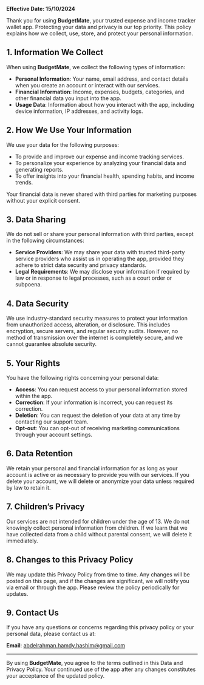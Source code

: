**Effective Date: 15/10/2024**

Thank you for using **BudgetMate**, your trusted expense and income tracker wallet app. Protecting your data and privacy is our top priority. This policy explains how we collect, use, store, and protect your personal information.

## 1. Information We Collect

When using **BudgetMate**, we collect the following types of information:

- **Personal Information**: Your name, email address, and contact details when you create an account or interact with our services.
- **Financial Information**: Income, expenses, budgets, categories, and other financial data you input into the app.
- **Usage Data**: Information about how you interact with the app, including device information, IP addresses, and activity logs.

## 2. How We Use Your Information

We use your data for the following purposes:

- To provide and improve our expense and income tracking services.
- To personalize your experience by analyzing your financial data and generating reports.
- To offer insights into your financial health, spending habits, and income trends.

Your financial data is never shared with third parties for marketing purposes without your explicit consent.

## 3. Data Sharing

We do not sell or share your personal information with third parties, except in the following circumstances:

- **Service Providers**: We may share your data with trusted third-party service providers who assist us in operating the app, provided they adhere to strict data security and privacy standards.
- **Legal Requirements**: We may disclose your information if required by law or in response to legal processes, such as a court order or subpoena.

## 4. Data Security

We use industry-standard security measures to protect your information from unauthorized access, alteration, or disclosure. This includes encryption, secure servers, and regular security audits. However, no method of transmission over the internet is completely secure, and we cannot guarantee absolute security.

## 5. Your Rights

You have the following rights concerning your personal data:

- **Access**: You can request access to your personal information stored within the app.
- **Correction**: If your information is incorrect, you can request its correction.
- **Deletion**: You can request the deletion of your data at any time by contacting our support team.
- **Opt-out**: You can opt-out of receiving marketing communications through your account settings.

## 6. Data Retention

We retain your personal and financial information for as long as your account is active or as necessary to provide you with our services. If you delete your account, we will delete or anonymize your data unless required by law to retain it.

## 7. Children’s Privacy

Our services are not intended for children under the age of 13. We do not knowingly collect personal information from children. If we learn that we have collected data from a child without parental consent, we will delete it immediately.

## 8. Changes to this Privacy Policy

We may update this Privacy Policy from time to time. Any changes will be posted on this page, and if the changes are significant, we will notify you via email or through the app. Please review the policy periodically for updates.

## 9. Contact Us

If you have any questions or concerns regarding this privacy policy or your personal data, please contact us at:

**Email**: [abdelrahman.hamdy.hashim@gmail.com](abdelrahman.hamdy.hashim@gmail.com)

---

By using **BudgetMate**, you agree to the terms outlined in this Data and Privacy Policy. Your continued use of the app after any changes constitutes your acceptance of the updated policy.
